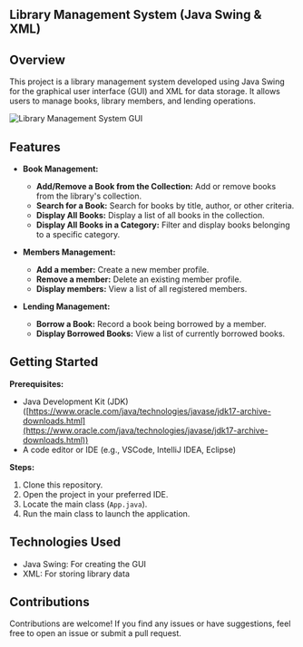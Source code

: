 ## Library Management System (Java Swing & XML)

## Overview
This project is a library management system developed using Java Swing for the graphical user interface (GUI) and XML for data storage. It allows users to manage books, library members, and lending operations.


![Library Management System GUI](https://github.com/AkramOM606/Library-Management-Java-Swing/assets/162604610/4c0a87d0-8ed1-43f2-981e-6cf4f883b367)

## Features
- **Book Management:**
    - **Add/Remove a Book from the Collection:** Add or remove books from the library's collection.
    - **Search for a Book:** Search for books by title, author, or other criteria.
    - **Display All Books:** Display a list of all books in the collection.
    - **Display All Books in a Category:** Filter and display books belonging to a specific category.

- **Members Management:**
    - **Add a member:** Create a new member profile.
    - **Remove a member:** Delete an existing member profile.
    - **Display members:** View a list of all registered members.

- **Lending Management:**
    - **Borrow a Book:** Record a book being borrowed by a member.
    - **Display Borrowed Books:** View a list of currently borrowed books.

## Getting Started

**Prerequisites:**
- Java Development Kit (JDK) ([https://www.oracle.com/java/technologies/javase/jdk17-archive-downloads.html](https://www.oracle.com/java/technologies/javase/jdk17-archive-downloads.html))
- A code editor or IDE (e.g., VSCode, IntelliJ IDEA, Eclipse)

**Steps:**
1. Clone this repository.
2. Open the project in your preferred IDE.
3. Locate the main class (`App.java`).
4. Run the main class to launch the application.

## Technologies Used

- Java Swing: For creating the GUI
- XML: For storing library data

## Contributions
Contributions are welcome! If you find any issues or have suggestions, feel free to open an issue or submit a pull request.
